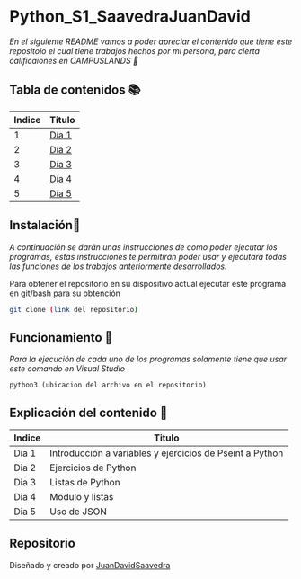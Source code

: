 # Python_S1_SaavedraJuanDavid

_En el siguiente README vamos a poder apreciar el contenido que tiene este repositoio el cual tiene trabajos hechos por mi persona, para cierta calificaiones en CAMPUSLANDS 🚀_

## Tabla de contenidos 📚
| Indice | Titulo  | 
|--|--|
| 1 | [Día 1](https://github.com/wilskirby/Python_S1_SaavedraJuanDavid/tree/master/Dia1) | 
| 2 | [Día 2](https://github.com/wilskirby/Python_S1_SaavedraJuanDavid/tree/master/Dia2) | 
| 3 | [Día 3](https://github.com/wilskirby/Python_S1_SaavedraJuanDavid/tree/master/Dia3)| 
| 4 | [Día 4](https://github.com/wilskirby/Python_S1_SaavedraJuanDavid/tree/master/Dia4) | 
| 5 | [Día 5](https://github.com/wilskirby/Python_S1_SaavedraJuanDavid/tree/master/Dia5) | 

## Instalación🚀
_A continuación se darán unas instrucciones de como poder ejecutar los programas, estas instrucciones te permitirán poder usar y ejecutara todas las funciones de los trabajos anteriormente desarrollados._

Para obtener el repositorio en su dispositivo actual ejecutar este programa en git/bash para su obtención
```bash
git clone (link del repositorio)
```

## Funcionamiento 🔧

_Para la ejecución de cada uno de los programas solamente tiene que usar este comando en Visual Studio_

```
python3 (ubicacion del archivo en el repositorio)
```
##  Explicación del contenido 🧠

| Indice | Titulo  |
|--|--|
|Dia 1|Introducción a variables y ejercicios de Pseint a Python
|Dia 2|Ejercicios de Python
|Dia 3|Listas de Python
|Dia 4| Modulo y listas
|Dia 5| Uso de JSON

## Repositorio
Diseñado y creado por [JuanDavidSaavedra](https://github.com/wilskirby)
